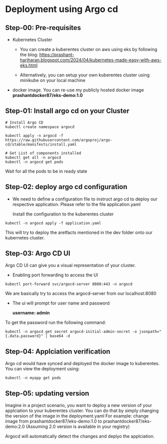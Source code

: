 # Deployment using Argo cd



## Step-00:  Pre-requisites
- Kubernetes Cluster
  - You can create a kuberentes cluster on aws using eks by following the blog: https://prashant-hariharan.blogspot.com/2024/04/kubernetes-made-easy-with-aws-eks.html
  
  - Alternatively, you can setup your own kuberentes cluster using minikube on your local machine
- docker image. You can re-use my publicly hosted docker image **prashantdocker87/eks-demo:1.0** 



## Step-01: Install argo cd on your Cluster

```
# Install Argo CD 
kubectl create namespace argocd

kubectl apply -n argocd -f https://raw.githubusercontent.com/argoproj/argo-cd/stable/manifests/install.yaml

# Get List of components installed
kubectl get all -n argocd
kubectl -n argocd get pods    
```
Wait for all the pods to be in ready state



## Step-02: deploy argo cd configuration
- We need to define a configuration file to instruct argo cd to deploy our respective application.
  Please refer to the file application.yaml
  
  Install the configuration to the kuberentes cluster

```                   
kubectl -n argocd apply -f application.yaml

```
This will try to deploy the aretfacts mentioned in the dev folder onto our kubernetes cluster.




## Step-03: Argo CD UI
Argo CD UI can give you a visual representation of your cluster.

- Enabling port forwarding to access the UI
```
kubectl port-forward svc/argocd-server 8080:443 -n argocd
```

We are basically try to access the argocd-server from our localhost:8080

- The ui will prompt for user name and password
  
  **username: admin** 
  

To get the password run the following command:
```
kubectl -n argocd get secret argocd-initial-admin-secret -o jsonpath="{.data.password}" | base64 -d
```

## Step-04: Applciation verification
Argo cd would have synced and deployed the docker image to kuberentes.
You can view the deployment using:

```                   
kubectl -n myapp get pods

```
 
## Step-05: updating version
Imagine in a project scenario, you want to deploy a new version of your applciation to your kuberentes cluster.
You can do that by simply changing the version of the image in the deployment.yaml
For example: change image from prashantdocker87/eks-demo:1.0 to prashantdocker87/eks-demo:2.0
(Assuming 2.0 version is available in your registry)

Argocd will automatically detect the changes and deplyo the applciation.
